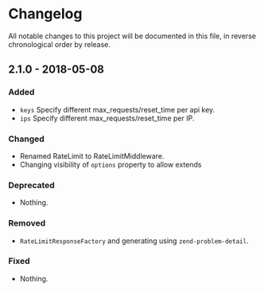# Changelog

All notable changes to this project will be documented in this file, in reverse chronological order by release.

## 2.1.0 - 2018-05-08

### Added

- `keys` Specify different max_requests/reset_time per api key.
- `ips` Specify different max_requests/reset_time per IP.

### Changed

- Renamed RateLimit to RateLimitMiddleware.
- Changing visibility of `options` property to allow extends

### Deprecated

- Nothing.

### Removed

- `RateLimitResponseFactory` and generating using `zend-problem-detail`.

### Fixed

- Nothing.
